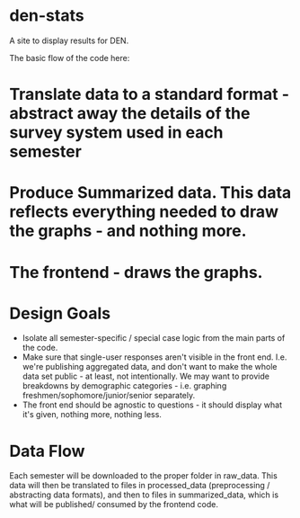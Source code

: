 den-stats
=========

A site to display results for DEN.

The basic flow of the code here:
# Translate data to a standard format - abstract away the details of the survey system used in each semester
# Produce Summarized data.  This data reflects everything needed to draw the graphs - and nothing more.
# The frontend - draws the graphs.

Design Goals
=============

* Isolate all semester-specific / special case logic from the main parts of the code.
* Make sure that single-user responses aren't visible in the front end.  I.e. we're publishing aggregated data, and don't want to make the whole data set public - at least, not intentionally.  We may want to provide breakdowns by demographic categories - i.e. graphing freshmen/sophomore/junior/senior separately.
* The front end should be agnostic to questions - it should display what it's given, nothing more, nothing less.

Data Flow
===========

Each semester will be downloaded to the proper folder in raw_data.  This data will then be translated to files in processed_data (preprocessing / abstracting data formats), and then to files in summarized_data, which is what will be published/ consumed by the frontend code.
